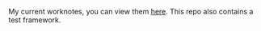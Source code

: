 My current worknotes, you can view them [here](http://worknotes.rtfd.org).
This repo also contains a test framework.
